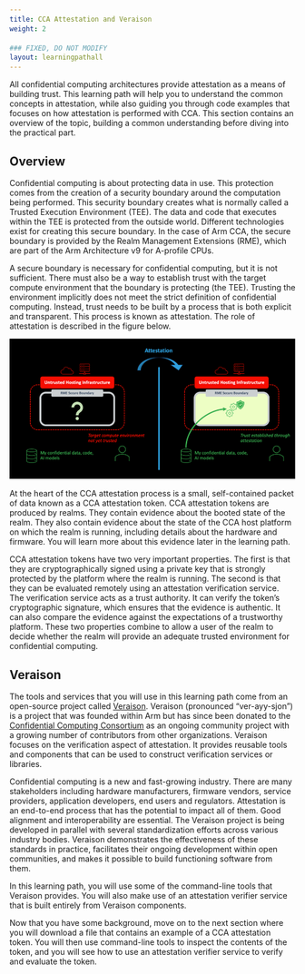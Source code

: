 ```yaml
---
title: CCA Attestation and Veraison
weight: 2

### FIXED, DO NOT MODIFY
layout: learningpathall
---
```


All confidential computing architectures provide attestation as a means of building trust. This learning path will help you to understand the common concepts in attestation, while also guiding you through code examples that focuses on how attestation is performed with CCA. This section contains an overview of the topic, building a common understanding before diving into the practical part.

## Overview
Confidential computing is about protecting data in use. This protection comes from the creation of a security boundary around the computation being performed. This security boundary creates what is normally called a Trusted Execution Environment (TEE). The data and code that executes within the TEE is protected from the outside world. Different technologies exist for creating this secure boundary. In the case of Arm CCA, the secure boundary is provided by the Realm Management Extensions (RME), which are part of the Arm Architecture v9 for A-profile CPUs.

A secure boundary is necessary for confidential computing, but it is not sufficient. There must also be a way to establish trust with the target compute environment that the boundary is protecting (the TEE). Trusting the environment implicitly does not meet the strict definition of confidential computing. Instead, trust needs to be built by a process that is both explicit and transparent. This process is known as attestation. The role of attestation is described in the figure below.

![Attestation role](./attestation-role.png)


At the heart of the CCA attestation process is a small, self-contained packet of data known as a CCA attestation token. CCA attestation tokens are produced by realms. They contain evidence about the booted state of the realm. They also contain evidence about the state of the CCA host platform on which the realm is running, including details about the hardware and firmware. You will learn more about this evidence later in the learning path.

CCA attestation tokens have two very important properties. The first is that they are cryptographically signed using a private key that is strongly protected by the platform where the realm is running. The second is that they can be evaluated remotely using an attestation verification service. The verification service acts as a trust authority. It can verify the token’s cryptographic signature, which ensures that the evidence is authentic. It can also compare the evidence against the expectations of a trustworthy platform. These two properties combine to allow a user of the realm to decide whether the realm will provide an adequate trusted environment for confidential computing.

## Veraison

The tools and services that you will use in this learning path come from an open-source project called [Veraison](https://github.com/veraison). Veraison (pronounced “ver-ayy-sjon”) is a project that was founded within Arm but has since been donated to the [Confidential Computing Consortium](https://confidentialcomputing.io/) as an ongoing community project with a growing number of contributors from other organizations. Veraison focuses on the verification aspect of attestation. It provides reusable tools and components that can be used to construct verification services or libraries.

Confidential computing is a new and fast-growing industry. There are many stakeholders including hardware manufacturers, firmware vendors, service providers, application developers, end users and regulators. Attestation is an end-to-end process that has the potential to impact all of them. Good alignment and interoperability are essential. The Veraison project is being developed in parallel with several standardization efforts across various industry bodies. Veraison demonstrates the effectiveness of these standards in practice, facilitates their ongoing development within open communities, and makes it possible to build functioning software from them.

In this learning path, you will use some of the command-line tools that Veraison provides. You will also make use of an attestation verifier service that is built entirely from Veraison components.

Now that you have some background, move on to the next section where you will download a file that contains an example of a CCA attestation token. You will then use command-line tools to inspect the contents of the token, and you will see how to use an attestation verifier service to verify and evaluate the token.
